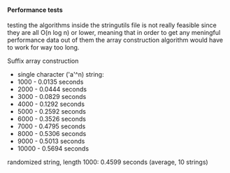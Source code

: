 
#### Performance tests

testing the algorithms inside the stringutils file is not really feasible since they are all O(n log n) or lower, meaning that in order to get any meningful performance data out of them the array construction algorithm would have to work for way too long.

Suffix array construction
- single character ('a'^n) string:
- 1000  - 0.0135 seconds
- 2000  - 0.0444 seconds
- 3000  - 0.0829 seconds
- 4000  - 0.1292 seconds
- 5000  - 0.2592 seconds
- 6000  - 0.3526 seconds
- 7000  - 0.4795 seconds
- 8000  - 0.5306 seconds
- 9000  - 0.5013 seconds
- 10000 - 0.5694 seconds

randomized string, length 1000: 0.4599 seconds (average, 10 strings)

